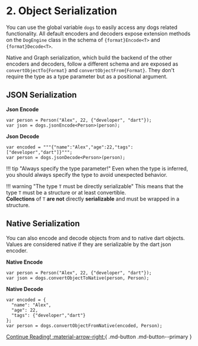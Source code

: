 # 2. Object Serialization

You can use the global variable `dogs` to easily access any dogs related functionality.
All default encoders and decoders expose extension methods on the `DogEngine` class
in the schema of `{format}Encode<T>` and `{format}Decode<T>`.

Native and Graph serialization,
which build the backend of the other encoders and decoders, follow a different schema
and are exposed as `convertObjectTo{Format}` and `convertObjectFrom{Format}`. They don't
require the type as a type parameter but as a positional argument.


## JSON Serialization
**Json Encode**
``` { .dart }
var person = Person("Alex", 22, {"developer", "dart"});
var json = dogs.jsonEncode<Person>(person);
```

**Json Decode**
``` { .dart .annotate }
var encoded = """{"name":"Alex","age":22,"tags":["developer","dart"]}""";
var person = dogs.jsonDecode<Person>(person);
```

!!! tip "Always specify the type parameter!"
    Even when the type is inferred, you should always specify the type to avoid unexpected behavior.

!!! warning "The type `T` must be directly serializable"
    This means that the type `T` must be a structure or at least convertible.  
    **Collections** of `T` **are not** directly **serializable** and must be wrapped in a structure.

## Native Serialization
You can also encode and decode objects from and to native dart objects.
Values are considered native if they are serializable by the dart json encoder.

**Native Encode**
``` { .dart }
var person = Person("Alex", 22, {"developer", "dart"});
var json = dogs.convertObjectToNative(person, Person);
```

**Native Decode**
``` { .dart }
var encoded = {
  "name": "Alex",
  "age": 22,
  "tags": {"developer","dart"}
};
var person = dogs.convertObjectFromNative(encoded, Person);
```

[Continue Reading! :material-arrow-right:](/projection/){ .md-button .md-button--primary }